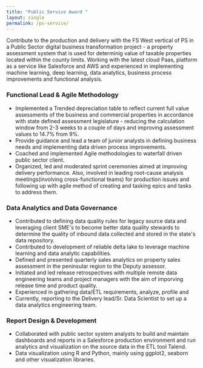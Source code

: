 ```yaml
---
title: "Public Service Award "
layout: single
permalink: /ps-service/
---
```


Contribute to the production and delivery with the FS West vertical of PS in a Public Sector digital business transformation project - a property assessment system that is used for determinig value of taxable properties located within the county limits. Working with the latest cloud Paas, platform as a service like Salesforce and AWS and experienced in implementing machine learning, deep learning, data analytics, business process improvements and functional analysis.

### Functional Lead & Agile Methodology ###
- Implemented a Trended depreciation table to reflect current full value assessments of the business and commercial properties in accordance with state defined assessment legislature - reducing the calculation window from 2-3 weeks to a couple of days and improving assessment values to 14.7% from 9%.
- Provide guidance and lead a team of junior analysts in defining business needs and implementing data driven process improvements.
- Coached and implemented Agile methodologies to waterfall driven public sector client. 
- Organized, led and moderated sprint ceremonies aimed at improving delivery performance. Also, involved in leading root-cause analysis meetings(involving cross-functional teams) for production issues and following up with agile method of creating and tasking epics and tasks to address them.

### Data Analytics and Data Governance ###
- Contributed to defining data quality rules for legacy source data and leveraging client SME's to become better data quality stewards to determine the quality of inbound data collected and stored in the state's data repository.
- Contributed to development of reliable delta lake to leverage machine learning and data analytic capabilities.
- Defined and presented quarterly sales analytics on property sales assessment in the peninsular region to the Deputy assessor.
- Initiated and led release retrospectives with multiple remote data engineering teams and project managers with the aim of imporving release time and product quality.
- Experienced in gathering data/ETL requirements, analyze, profile and 
- Currently, reporting to the Delivery lead/Sr. Data Scientist to set up a data analytics engineering team.

### Report Design & Development ###
- Collaborated with public sector system analysts to build and maintain dashboards and reports in a Salesforce production environment and run analytics and visualization on the source data in the ETL tool Talend.
- Data visualization using R and Python, mainly using ggplot2, seaborn and other visualization libraries.
